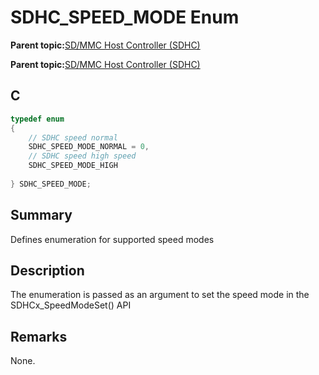 # SDHC\_SPEED\_MODE Enum

**Parent topic:**[SD/MMC Host Controller \(SDHC\)](GUID-8769733F-B27A-4567-BE7D-7BEA8C76F05E.md)

**Parent topic:**[SD/MMC Host Controller \(SDHC\)](GUID-D440DD4B-CA37-46F4-A6AA-4D57D9DAEF97.md)

## C

```c
typedef enum
{
    // SDHC speed normal
    SDHC_SPEED_MODE_NORMAL = 0,
    // SDHC speed high speed
    SDHC_SPEED_MODE_HIGH
    
} SDHC_SPEED_MODE;

```

## Summary

Defines enumeration for supported speed modes

## Description

The enumeration is passed as an argument to set the speed mode in the SDHCx\_SpeedModeSet\(\) API

## Remarks

None.

